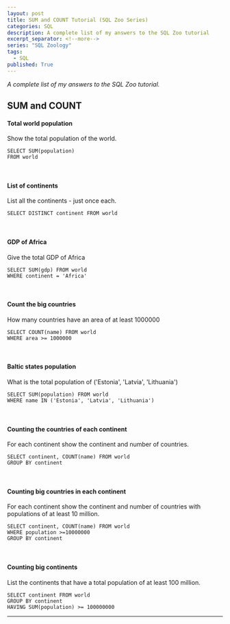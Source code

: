 ```yaml
---
layout: post
title: SUM and COUNT Tutorial (SQL Zoo Series)
categories: SQL
description: A complete list of my answers to the SQL Zoo tutorial
excerpt_separator: <!--more-->
series: "SQL Zoology"
tags:
  - SQL
published: True
---
```

*A complete list of my answers to the SQL Zoo tutorial.*

<!--more-->

## SUM and COUNT

#### Total world population

Show the total population of the world.

```
SELECT SUM(population)
FROM world
```
<br>

#### List of continents

List all the continents - just once each.

```
SELECT DISTINCT continent FROM world
```
<br>

#### GDP of Africa

Give the total GDP of Africa

```
SELECT SUM(gdp) FROM world
WHERE continent = 'Africa'
```
<br>

#### Count the big countries

How many countries have an area of at least 1000000

```
SELECT COUNT(name) FROM world
WHERE area >= 1000000
```
<br>

#### Baltic states population

What is the total population of ('Estonia', 'Latvia', 'Lithuania')

```
SELECT SUM(population) FROM world
WHERE name IN ('Estonia', 'Latvia', 'Lithuania')
```
<br>

#### Counting the countries of each continent

For each continent show the continent and number of countries.

```
SELECT continent, COUNT(name) FROM world
GROUP BY continent
```
<br>

#### Counting big countries in each continent

For each continent show the continent and number of countries with populations of at least 10 million.

```
SELECT continent, COUNT(name) FROM world
WHERE population >=10000000
GROUP BY continent
```
<br>

#### Counting big continents

List the continents that have a total population of at least 100 million.

```
SELECT continent FROM world
GROUP BY continent
HAVING SUM(population) >= 100000000
```

---
